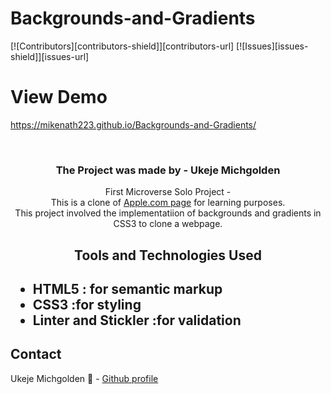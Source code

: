 # Backgrounds-and-Gradients
[![Contributors][contributors-shield]][contributors-url]
[![Issues][issues-shield]][issues-url]
<br/>
# View Demo
https://mikenath223.github.io/Backgrounds-and-Gradients/

<br />
<p align="center">
 <h3 align="center">The Project was made by - Ukeje Michgolden</h3>
 <p align="center">
   First Microverse Solo Project - </br>
                          This is a clone of <a href="http://archive.md/UW4oR">Apple.com page</a> for learning purposes.
   <br/>
This project involved the implementatiion of backgrounds and gradients in CSS3 to clone a webpage.
   <br />
 </p>
</p>
<h2 align="center">Tools and Technologies Used<h2>
 <ul>
  <li>HTML5 : for semantic markup</li>
  <li>CSS3 :for styling</li>
  <li>Linter and Stickler :for validation</li>
 </ul>

## Contact
Ukeje Michgolden :man: - [Github profile](https://github.com/mikenath223)

